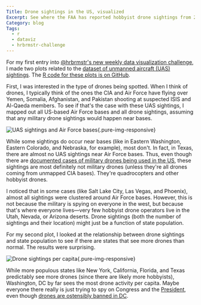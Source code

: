 ```yaml
---
Title: Drone sightings in the US, visualized
Excerpt: See where the FAA has reported hobbyist drone sightings from 2014–2016
Category: blog
Tags: 
  - r
  - dataviz
  - hrbrmstr-challenge
---
```



For my first entry into [@hrbrmstr's new weekly data visualization challenge](https://rud.is/b/2016/03/30/introducing-a-weekly-r-python-js-etc-vis-challenge/), I made two plots related to the [dataset of unmanned aircraft (UAS) sightings](https://www.faa.gov/uas/law_enforcement/uas_sighting_reports/). The [R code for these plots is on GitHub](https://github.com/andrewheiss/2016-13/tree/master/andrewheiss).

First, I was interested in the type of drones being spotted. When I think of drones, I typically think of the ones the CIA and Air Force have flying over Yemen, Somalia, Afghanistan, and Pakistan shooting at suspected ISIS and Al-Qaeda members. To see if that's the case with these UAS sightings, I mapped out all US-based Air Force bases and all drone sightings, assuming that any military drone sightings would happen near bases.

![UAS sightings and Air Force bases](https://raw.githubusercontent.com/andrewheiss/2016-13/master/andrewheiss/drones_af_map.png){.pure-img-responsive}

While some sightings do occur near bases (like in Eastern Washington, Eastern Colorado, and Nebraska, for example), most don't. In fact, in Texas, there are almost no UAS sightings near Air Force bases. Thus, even though there are [documented cases of military drones being used in the US](http://www.engadget.com/2016/03/09/pentagon-deployed-drones-in-us/), these sightings are most definitely not military drones (unless they're all drones coming from unmapped CIA bases). They're quadrocopters and other hobbyist drones.

I noticed that in some cases (like Salt Lake City, Las Vegas, and Phoenix), almost all sightings were clustered around Air Force bases. However, this is not because the military is spying on everyone in the west, but because that's where everyone lives—very few hobbyist drone operators live in the Utah, Nevada, or Arizona deserts. Drone sightings (both the number of sightings and their location) might just be a function of state population.

For my second plot, I looked at the relationship between drone sightings and state population to see if there are states that see more drones than normal. The results were surprising.

![Drone sightings per capita](https://raw.githubusercontent.com/andrewheiss/2016-13/master/andrewheiss/drones_states.png){.pure-img-responsive}

While more populous states like New York, California, Florida, and Texas predictably see more drones (since there are likely more hobbyists), Washington, DC by far sees the most drone activity per capita. Maybe everyone there really is just trying to spy on Congress and the [President](http://www.cnn.com/2015/05/14/politics/white-house-drone-arrest/), even though [drones are ostensibly banned in DC](http://www.usatoday.com/story/news/2015/10/09/drone-crash-white-house-ellipse-us-park-police-federal-aviation-administration/73641812/).
